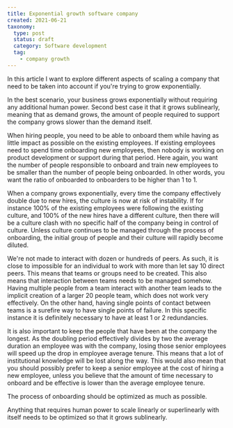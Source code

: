 ```yaml
---
title: Exponential growth software company
created: 2021-06-21
taxonomy:
  type: post
  status: draft
  category: Software development
  tag:
    - company growth
---
```


In this article I want to explore different aspects of scaling a company that need to be taken into account if you're trying to grow exponentially.

In the best scenario, your business grows exponentially without requiring any additional human power. Second best case it that it grows sublinearly, meaning that as demand grows, the amount of people required to support the company grows slower than the demand itself.

When hiring people, you need to be able to onboard them while having as little impact as possible on the existing employees. If existing employees need to spend time onboarding new employees, then nobody is working on product development or support during that period. Here again, you want the number of people responsible to onboard and train new employees to be smaller than the number of people being onboarded. In other words, you want the ratio of onboarded to onboarders to be higher than 1 to 1.

When a company grows exponentially, every time the company effectively double due to new hires, the culture is now at risk of instability. If for instance 100% of the existing employees were following the existing culture, and 100% of the new hires have a different culture, then there will be a culture clash with no specific half of the company being in control of culture. Unless culture continues to be managed through the process of onboarding, the initial group of people and their culture will rapidly become diluted.

We're not made to interact with dozen or hundreds of peers. As such, it is close to impossible for an individual to work with more than let say 10 direct peers. This means that teams or groups need to be created. This also means that interaction between teams needs to be managed somehow. Having multiple people from a team interact with another team leads to the implicit creation of a larger 20 people team, which does not work very effectively. On the other hand, having single points of contact between teams is a surefire way to have single points of failure. In this specific instance it is definitely necessary to have at least 1 or 2 redundancies.

It is also important to keep the people that have been at the company the longest. As the doubling period effectively divides by two the average duration an employee was with the company, losing those senior employees will speed up the drop in employee average tenure. This means that a lot of institutional knowledge will be lost along the way. This would also mean that you should possibly prefer to keep a senior employee at the cost of hiring a new employee, unless you believe that the amount of time necessary to onboard and be effective is lower than the average employee tenure.

The process of onboarding should be optimized as much as possible.

Anything that requires human power to scale linearly or superlinearly with itself needs to be optimized so that it grows sublinearly.
